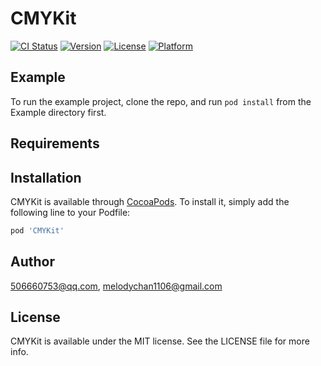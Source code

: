 # CMYKit

[![CI Status](https://img.shields.io/travis/506660753@qq.com/CMYKit.svg?style=flat)](https://travis-ci.org/506660753@qq.com/CMYKit)
[![Version](https://img.shields.io/cocoapods/v/CMYKit.svg?style=flat)](https://cocoapods.org/pods/CMYKit)
[![License](https://img.shields.io/cocoapods/l/CMYKit.svg?style=flat)](https://cocoapods.org/pods/CMYKit)
[![Platform](https://img.shields.io/cocoapods/p/CMYKit.svg?style=flat)](https://cocoapods.org/pods/CMYKit)

## Example

To run the example project, clone the repo, and run `pod install` from the Example directory first.

## Requirements

## Installation

CMYKit is available through [CocoaPods](https://cocoapods.org). To install
it, simply add the following line to your Podfile:

```ruby
pod 'CMYKit'
```

## Author

506660753@qq.com, melodychan1106@gmail.com

## License

CMYKit is available under the MIT license. See the LICENSE file for more info.
